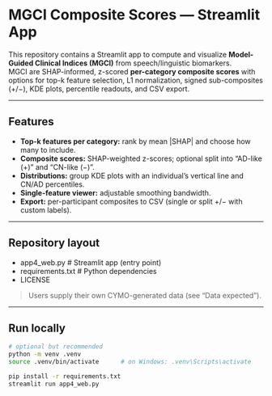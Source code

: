 # MGCI Composite Scores — Streamlit App

This repository contains a Streamlit app to compute and visualize **Model-Guided Clinical Indices (MGCI)** from speech/linguistic biomarkers.  
MGCI are SHAP-informed, z-scored **per-category composite scores** with options for top-k feature selection, L1 normalization, signed sub-composites (+/−), KDE plots, percentile readouts, and CSV export.

---

## Features

- **Top-k features per category:** rank by mean |SHAP| and choose how many to include.
- **Composite scores:** SHAP-weighted z-scores; optional split into “AD-like (+)” and “CN-like (−)”.
- **Distributions:** group KDE plots with an individual’s vertical line and CN/AD percentiles.
- **Single-feature viewer:** adjustable smoothing bandwidth.
- **Export:** per-participant composites to CSV (single or split +/− with custom labels).

---

## Repository layout

- app4_web.py # Streamlit app (entry point)
- requirements.txt # Python dependencies
- LICENSE

> Users supply their own CYMO-generated data (see “Data expected”).

---

## Run locally

```bash
# optional but recommended
python -m venv .venv
source .venv/bin/activate      # on Windows: .venv\Scripts\activate

pip install -r requirements.txt
streamlit run app4_web.py

